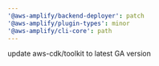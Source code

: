 ```yaml
---
'@aws-amplify/backend-deployer': patch
'@aws-amplify/plugin-types': minor
'@aws-amplify/cli-core': path
---
```


update aws-cdk/toolkit to latest GA version
